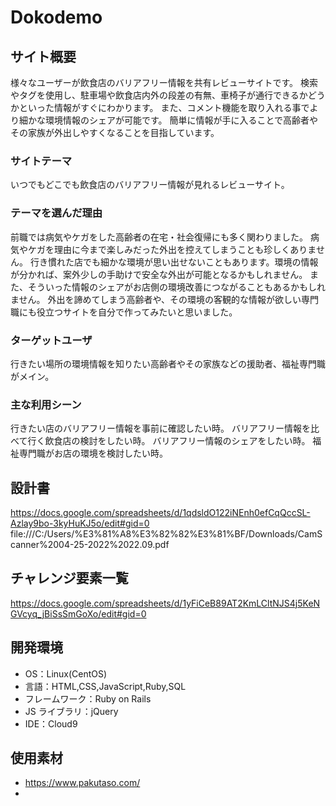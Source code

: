 # Dokodemo

## サイト概要

様々なユーザーが飲食店のバリアフリー情報を共有レビューサイトです。
検索やタグを使用し、駐車場や飲食店内外の段差の有無、車椅子が通行できるかどうかといった情報がすぐにわかります。
また、コメント機能を取り入れる事でより細かな環境情報のシェアが可能です。
簡単に情報が手に入ることで高齢者やその家族が外出しやすくなることを目指しています。

### サイトテーマ

いつでもどこでも飲食店のバリアフリー情報が見れるレビューサイト。

### テーマを選んだ理由

前職では病気やケガをした高齢者の在宅・社会復帰にも多く関わりました。
病気やケガを理由に今まで楽しみだった外出を控えてしまうことも珍しくありません。
行き慣れた店でも細かな環境が思い出せないこともあります。環境の情報が分かれば、案外少しの手助けで安全な外出が可能となるかもしれません。
また、そういった情報のシェアがお店側の環境改善につながることもあるかもしれません。
外出を諦めてしまう高齢者や、その環境の客観的な情報が欲しい専門職にも役立つサイトを自分で作ってみたいと思いました。

### ターゲットユーザ

行きたい場所の環境情報を知りたい高齢者やその家族などの援助者、福祉専門職がメイン。

### 主な利用シーン

行きたい店のバリアフリー情報を事前に確認したい時。
バリアフリー情報を比べて行く飲食店の検討をしたい時。
バリアフリー情報のシェアをしたい時。
福祉専門職がお店の環境を検討したい時。

## 設計書
https://docs.google.com/spreadsheets/d/1qdsldO122iNEnh0efCqQccSL-Azlay9bo-3kyHuKJ5o/edit#gid=0
file:///C:/Users/%E3%81%A8%E3%82%82%E3%81%BF/Downloads/CamScanner%2004-25-2022%2022.09.pdf

## チャレンジ要素一覧

https://docs.google.com/spreadsheets/d/1yFiCeB89AT2KmLCltNJS4j5KeNGVcyq_jBiSsSmGoXo/edit#gid=0

## 開発環境

- OS：Linux(CentOS)
- 言語：HTML,CSS,JavaScript,Ruby,SQL
- フレームワーク：Ruby on Rails
- JS ライブラリ：jQuery
- IDE：Cloud9

## 使用素材

- https://www.pakutaso.com/
-
